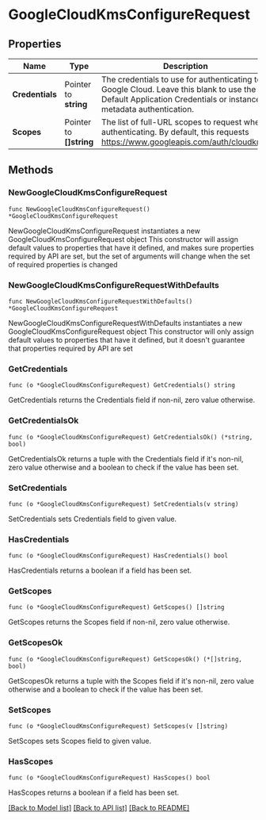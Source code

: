 # GoogleCloudKmsConfigureRequest


## Properties

Name | Type | Description | Notes
------------ | ------------- | ------------- | -------------
**Credentials** | Pointer to **string** | The credentials to use for authenticating to Google Cloud. Leave this blank to use the Default Application Credentials or instance metadata authentication. | [optional] 
**Scopes** | Pointer to **[]string** | The list of full-URL scopes to request when authenticating. By default, this requests https://www.googleapis.com/auth/cloudkms. | [optional] 



## Methods


### NewGoogleCloudKmsConfigureRequest

`func NewGoogleCloudKmsConfigureRequest() *GoogleCloudKmsConfigureRequest`

NewGoogleCloudKmsConfigureRequest instantiates a new GoogleCloudKmsConfigureRequest object
This constructor will assign default values to properties that have it defined,
and makes sure properties required by API are set, but the set of arguments
will change when the set of required properties is changed

### NewGoogleCloudKmsConfigureRequestWithDefaults

`func NewGoogleCloudKmsConfigureRequestWithDefaults() *GoogleCloudKmsConfigureRequest`

NewGoogleCloudKmsConfigureRequestWithDefaults instantiates a new GoogleCloudKmsConfigureRequest object
This constructor will only assign default values to properties that have it defined,
but it doesn't guarantee that properties required by API are set


### GetCredentials

`func (o *GoogleCloudKmsConfigureRequest) GetCredentials() string`

GetCredentials returns the Credentials field if non-nil, zero value otherwise.

### GetCredentialsOk

`func (o *GoogleCloudKmsConfigureRequest) GetCredentialsOk() (*string, bool)`

GetCredentialsOk returns a tuple with the Credentials field if it's non-nil, zero value otherwise
and a boolean to check if the value has been set.

### SetCredentials

`func (o *GoogleCloudKmsConfigureRequest) SetCredentials(v string)`

SetCredentials sets Credentials field to given value.


### HasCredentials

`func (o *GoogleCloudKmsConfigureRequest) HasCredentials() bool`

HasCredentials returns a boolean if a field has been set.




### GetScopes

`func (o *GoogleCloudKmsConfigureRequest) GetScopes() []string`

GetScopes returns the Scopes field if non-nil, zero value otherwise.

### GetScopesOk

`func (o *GoogleCloudKmsConfigureRequest) GetScopesOk() (*[]string, bool)`

GetScopesOk returns a tuple with the Scopes field if it's non-nil, zero value otherwise
and a boolean to check if the value has been set.

### SetScopes

`func (o *GoogleCloudKmsConfigureRequest) SetScopes(v []string)`

SetScopes sets Scopes field to given value.


### HasScopes

`func (o *GoogleCloudKmsConfigureRequest) HasScopes() bool`

HasScopes returns a boolean if a field has been set.









[[Back to Model list]](../README.md#documentation-for-models) [[Back to API list]](../README.md#documentation-for-api-endpoints) [[Back to README]](../README.md)


